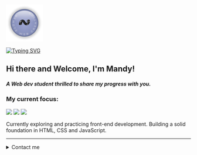 ![Typing SVG](./pictures/Logo_light.png)

[![Typing SVG](https://readme-typing-svg.herokuapp.com?font=Fira+Code&weight=300&letterSpacing=&pause=1000&color=939CC7&background=FFFCFC00&width=435&lines=Remote-WebCREATION)](https://git.io/typing-svg)

## Hi there and Welcome, I'm Mandy!

##### A Web dev student thrilled to share my progress with you.  

### My current focus:  

<p><img src="https://img.shields.io/badge/HTML5-E34F26?style=for-the-badge&logo=html5&logoColor=white" />  
<img src="https://img.shields.io/badge/CSS3-1572B6?style=for-the-badge&logo=css3&logoColor=white" />  
<img src="https://img.shields.io/badge/JavaScript-323330?style=for-the-badge&logo=javascript&logoColor=F7DF1E" /></p>

<p>Currently exploring and practicing front-end development. Building a solid foundation in HTML, CSS and JavaScript.</p>

---

<details>
    <summary>Contact me</summary>

<br/>

📨 E-Mail: [mandy.jendroska@yahoo.de](mailto:mandy.jendroska@yahoo.de)

<a href="https://www.linkedin.com/in/remote-webcreation">
    <img src="https://img.shields.io/badge/linkedin-%230077B5.svg?&style=for-the-badge&logo=linkedin&logoColor=white"/>
</a>

<a href="https://github.com/remote-webcreation">
    <img src="https://img.shields.io/badge/github-%23121011.svg?style=for-the-badge&logo=github&logoColor=white" />
  </a>

<!-- <p align="right"><a href="#Hi-there-and-Welcome,-I'm-Mandy!">back to top ⬆️</a></p> -->